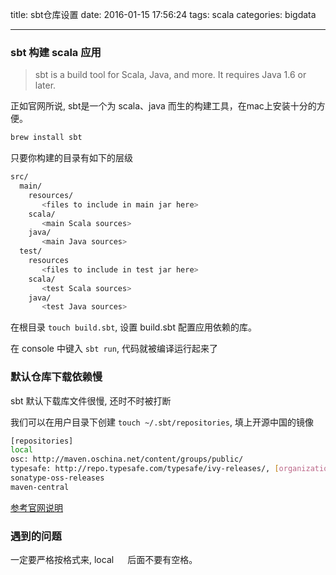 title: sbt仓库设置
date: 2016-01-15 17:56:24
tags: scala
categories: bigdata

---

### sbt 构建 scala 应用

> sbt is a build tool for Scala, Java, and more. It requires Java 1.6 or later.

正如官网所说, sbt是一个为 scala、java 而生的构建工具，在mac上安装十分的方便。

<!--more-->

```bash
brew install sbt
```


只要你构建的目录有如下的层级

```bash
src/
  main/
    resources/
       <files to include in main jar here>
    scala/
       <main Scala sources>
    java/
       <main Java sources>
  test/
    resources
       <files to include in test jar here>
    scala/
       <test Scala sources>
    java/
       <test Java sources>
```

在根目录 `touch build.sbt`, 设置 build.sbt 配置应用依赖的库。

在 console 中键入 `sbt run`, 代码就被编译运行起来了

### 默认仓库下载依赖慢

sbt 默认下载库文件很慢, 还时不时被打断

我们可以在用户目录下创建  `touch ~/.sbt/repositories`, 填上开源中国的镜像

```bash
[repositories]
local
osc: http://maven.oschina.net/content/groups/public/
typesafe: http://repo.typesafe.com/typesafe/ivy-releases/, [organization]/[module]/(scala_[scalaVersion]/)(sbt_[sbtVersion]/)[revision]/[type]s/[artifact](-[classifier]).[ext], bootOnly
sonatype-oss-releases
maven-central
```

[参考官网说明](http://www.scala-sbt.org/0.13.2/docs/Detailed-Topics/Library-Management.html#override-all-resolvers-for-all-builds)

### 遇到的问题
一定要严格按格式来, local `  ` 后面不要有空格。